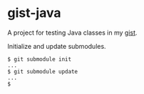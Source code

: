 # gist-java

A project for testing Java classes in my [gist](https://gist.github.com/onacit).

Initialize and update submodules.

```shell
$ git submodule init
...
$ git submodule update
...
$
```